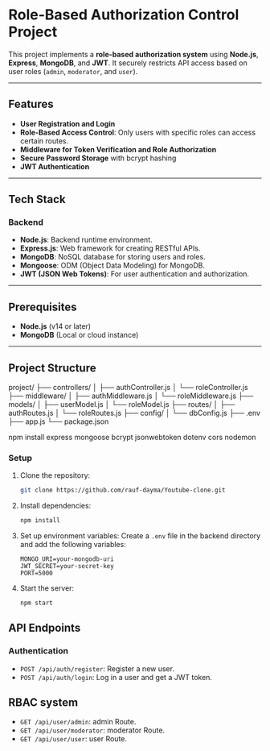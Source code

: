 # **Role-Based Authorization Control Project**

This project implements a **role-based authorization system** using **Node.js**, **Express**, **MongoDB**, and **JWT**. It securely restricts API access based on user roles (`admin`, `moderator`, and `user`).

---

## **Features**
- **User Registration and Login**
- **Role-Based Access Control**: Only users with specific roles can access certain routes.
- **Middleware for Token Verification and Role Authorization**
- **Secure Password Storage** with bcrypt hashing
- **JWT Authentication**

---

## **Tech Stack**

### **Backend**
- **Node.js**: Backend runtime environment.
- **Express.js**: Web framework for creating RESTful APIs.
- **MongoDB**: NoSQL database for storing users and roles.
- **Mongoose**: ODM (Object Data Modeling) for MongoDB.
- **JWT (JSON Web Tokens)**: For user authentication and authorization.

---

## **Prerequisites**
- **Node.js** (v14 or later)
- **MongoDB** (Local or cloud instance)

---

## **Project Structure**

project/ ├── controllers/ │ ├── authController.js │ └── roleController.js ├── middleware/ │ ├── authMiddleware.js │ └── roleMiddleware.js ├── models/ │ ├── userModel.js │ └── roleModel.js ├── routes/ │ ├── authRoutes.js │ └── roleRoutes.js ├── config/ │ └── dbConfig.js ├── .env ├── app.js └── package.json


npm install express mongoose bcrypt jsonwebtoken dotenv cors nodemon


### Setup

1. Clone the repository:
    ```bash
    git clone https://github.com/rauf-dayma/Youtube-clone.git
    ```
2. Install dependencies:
    ```bash
    npm install
    ```
3. Set up environment variables: Create a `.env` file in the backend directory and add the following variables:
    ```
    MONGO_URI=your-mongodb-uri
    JWT_SECRET=your-secret-key
    PORT=5000
    ```
4. Start the server:
    ```bash
    npm start
    ```
## API Endpoints

### Authentication
- `POST /api/auth/register`: Register a new user.
- `POST /api/auth/login`: Log in a user and get a JWT token.

## RBAC system
- `GET /api/user/admin`: admin Route.
- `GET /api/user/moderator`: moderator Route.
- `GET /api/user/user`: user Route.